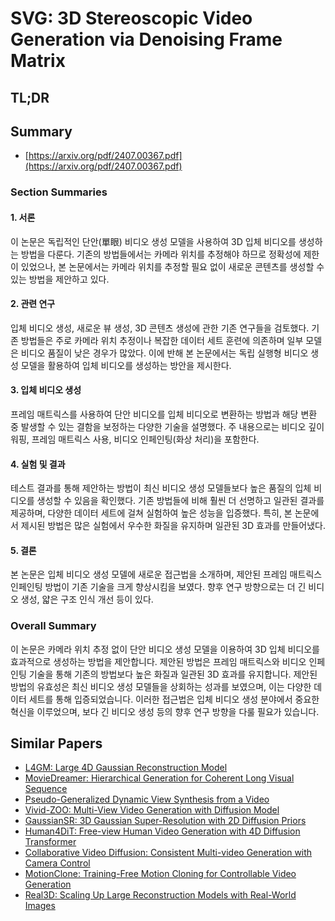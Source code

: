 # SVG: 3D Stereoscopic Video Generation via Denoising Frame Matrix
## TL;DR
## Summary
- [https://arxiv.org/pdf/2407.00367.pdf](https://arxiv.org/pdf/2407.00367.pdf)

### Section Summaries

#### 1. 서론
이 논문은 독립적인 단안(單眼) 비디오 생성 모델을 사용하여 3D 입체 비디오를 생성하는 방법을 다룬다. 기존의 방법들에서는 카메라 위치를 추정해야 하므로 정확성에 제한이 있었으나, 본 논문에서는 카메라 위치를 추정할 필요 없이 새로운 콘텐츠를 생성할 수 있는 방법을 제안하고 있다.

#### 2. 관련 연구
입체 비디오 생성, 새로운 뷰 생성, 3D 콘텐츠 생성에 관한 기존 연구들을 검토했다. 기존 방법들은 주로 카메라 위치 추정이나 복잡한 데이터 세트 훈련에 의존하며 일부 모델은 비디오 품질이 낮은 경우가 많았다. 이에 반해 본 논문에서는 독립 실행형 비디오 생성 모델을 활용하여 입체 비디오를 생성하는 방안을 제시한다.

#### 3. 입체 비디오 생성
프레임 매트릭스를 사용하여 단안 비디오를 입체 비디오로 변환하는 방법과 해당 변환 중 발생할 수 있는 결함을 보정하는 다양한 기술을 설명했다. 주 내용으로는 비디오 깊이 워핑, 프레임 매트릭스 사용, 비디오 인페인팅(화상 처리)을 포함한다.

#### 4. 실험 및 결과
테스트 결과를 통해 제안하는 방법이 최신 비디오 생성 모델들보다 높은 품질의 입체 비디오를 생성할 수 있음을 확인했다. 기존 방법들에 비해 훨씬 더 선명하고 일관된 결과를 제공하며, 다양한 데이터 세트에 걸쳐 실험하여 높은 성능을 입증했다. 특히, 본 논문에서 제시된 방법은 많은 실험에서 우수한 화질을 유지하며 일관된 3D 효과를 만들어냈다.

#### 5. 결론
본 논문은 입체 비디오 생성 모델에 새로운 접근법을 소개하며, 제안된 프레임 매트릭스 인페인팅 방법이 기존 기술을 크게 향상시킴을 보였다. 향후 연구 방향으로는 더 긴 비디오 생성, 얇은 구조 인식 개선 등이 있다.

### Overall Summary

이 논문은 카메라 위치 추정 없이 단안 비디오 생성 모델을 이용하여 3D 입체 비디오를 효과적으로 생성하는 방법을 제안합니다. 제안된 방법은 프레임 매트릭스와 비디오 인페인팅 기술을 통해 기존의 방법보다 높은 화질과 일관된 3D 효과를 유지합니다. 제안된 방법의 유효성은 최신 비디오 생성 모델들을 상회하는 성과를 보였으며, 이는 다양한 데이터 세트를 통해 입증되었습니다. 이러한 접근법은 입체 비디오 생성 분야에서 중요한 혁신을 이루었으며, 보다 긴 비디오 생성 등의 향후 연구 방향을 다룰 필요가 있습니다.

## Similar Papers
- [L4GM: Large 4D Gaussian Reconstruction Model](2406.10324.md)
- [MovieDreamer: Hierarchical Generation for Coherent Long Visual Sequence](2407.16655.md)
- [Pseudo-Generalized Dynamic View Synthesis from a Video](2310.08587.md)
- [Vivid-ZOO: Multi-View Video Generation with Diffusion Model](2406.08659.md)
- [GaussianSR: 3D Gaussian Super-Resolution with 2D Diffusion Priors](2406.10111.md)
- [Human4DiT: Free-view Human Video Generation with 4D Diffusion Transformer](2405.17405.md)
- [Collaborative Video Diffusion: Consistent Multi-video Generation with Camera Control](2405.17414.md)
- [MotionClone: Training-Free Motion Cloning for Controllable Video Generation](2406.05338.md)
- [Real3D: Scaling Up Large Reconstruction Models with Real-World Images](2406.08479.md)
